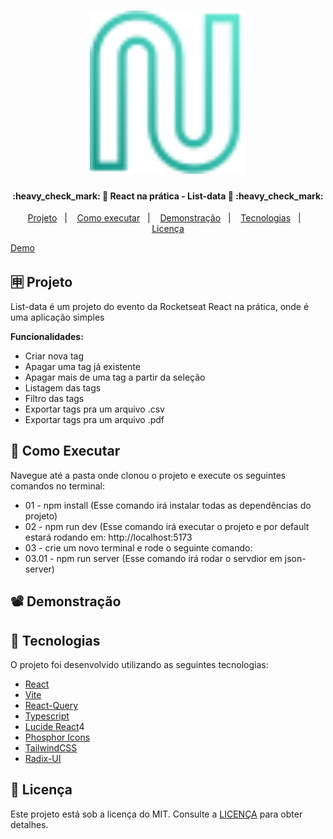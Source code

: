 <h1 align="center">
    <img alt="React na Prática Logo" title="#ReactNaPratica" src=".github/logo.svg" width="250px" />
</h1>

<h4 align="center"> 
	:heavy_check_mark: 🚀 React na prática - List-data 🚀 :heavy_check_mark:
</h4>

<p align="center">
  <a href="#-projeto">Projeto</a>&nbsp;&nbsp;&nbsp;|&nbsp;&nbsp;&nbsp;
  <a href="#-como-executar">Como executar</a>&nbsp;&nbsp;&nbsp;|&nbsp;&nbsp;&nbsp;
  <a href="#%EF%B8%8F-demonstração">Demonstração</a>&nbsp;&nbsp;&nbsp;|&nbsp;&nbsp;&nbsp;
  <a href="#-tecnologias">Tecnologias</a>&nbsp;&nbsp;&nbsp;|&nbsp;&nbsp;&nbsp;
  <a href="#memo-licença">Licença</a>
</p>

<a target="_blank" href="https://nlw-experts-react.vercel.app">Demo</a>

## 🈸 Projeto

List-data é um projeto do evento da Rocketseat React na prática, onde é uma aplicação simples 

<b>Funcionalidades:</b>
- Criar nova tag
- Apagar uma tag já existente
- Apagar mais de uma tag a partir da seleção
- Listagem das tags
- Filtro das tags
- Exportar tags pra um arquivo .csv
- Exportar tags pra um arquivo .pdf

## 🔧 Como Executar
Navegue até a pasta onde clonou o projeto e execute os seguintes comandos no terminal:
- 01 - npm install (Esse comando irá instalar todas as dependências do projeto)
- 02 - npm run dev (Esse comando irá executar o projeto e por default estará rodando em: http://localhost:5173
- 03 - crie um novo terminal e rode o seguinte comando:
- 03.01 - npm run server (Esse comando irá rodar o servdior em json-server)

## 📽️ Demonstração


## 🚀 Tecnologias

O projeto foi desenvolvido utilizando as seguintes tecnologias:

- [React](https://reactjs.org)
- [Vite](https://vitejs.dev)
- [React-Query](https://tanstack.com)
- [Typescript](https://www.typescriptlang.org)
- [Lucide React](https://lucide.dev/guide/packages/lucide-react)4
- [Phosphor Icons](https://phosphoricons.com)
- [TailwindCSS](https://tailwindcss.com)
- [Radix-UI](https://www.radix-ui.com)

## :memo: Licença
Este projeto está sob a licença do MIT. Consulte a [LICENÇA](LICENSE) para obter detalhes.
